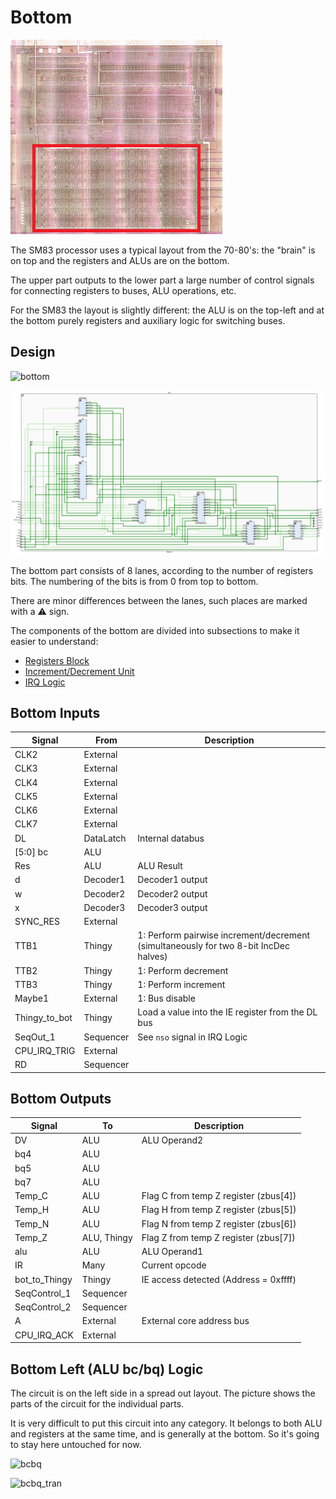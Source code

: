 # Bottom

![locator_bottom](/imgstore/sm83/locator_bottom.png)

The SM83 processor uses a typical layout from the 70-80's: the "brain" is on top and the registers and ALUs are on the bottom.

The upper part outputs to the lower part a large number of control signals for connecting registers to buses, ALU operations, etc.

For the SM83 the layout is slightly different: the ALU is on the top-left and at the bottom purely registers and auxiliary logic for switching buses.

## Design

![bottom](/imgstore/sm83/bottom.jpg)

![Bottom](/HDL/sm83/Design/Bottom.png)

The bottom part consists of 8 lanes, according to the number of registers bits. The numbering of the bits is from 0 from top to bottom.

There are minor differences between the lanes, such places are marked with a :warning: sign.

The components of the bottom are divided into subsections to make it easier to understand:
- [Registers Block](regs.md)
- [Increment/Decrement Unit](idu.md)
- [IRQ Logic](irq.md)

## Bottom Inputs

|Signal|From|Description|
|---|---|---|
|CLK2|External| |
|CLK3|External| |
|CLK4|External| |
|CLK5|External| |
|CLK6|External| |
|CLK7|External| |
|DL|DataLatch|Internal databus|
|\[5:0\] bc|ALU| |
|Res|ALU|ALU Result|
|d|Decoder1|Decoder1 output|
|w|Decoder2|Decoder2 output|
|x|Decoder3|Decoder3 output|
|SYNC_RES|External| |
|TTB1|Thingy|1: Perform pairwise increment/decrement (simultaneously for two 8-bit IncDec halves)|
|TTB2|Thingy|1: Perform decrement|
|TTB3|Thingy|1: Perform increment|
|Maybe1|External|1: Bus disable|
|Thingy_to_bot|Thingy|Load a value into the IE register from the DL bus|
|SeqOut_1|Sequencer|See `nso` signal in IRQ Logic|
|CPU_IRQ_TRIG|External| |
|RD|Sequencer| |

## Bottom Outputs

|Signal|To|Description|
|---|---|---|
|DV|ALU|ALU Operand2|
|bq4|ALU| |
|bq5|ALU| |
|bq7|ALU| |
|Temp_C|ALU|Flag C from temp Z register (zbus\[4\])|
|Temp_H|ALU|Flag H from temp Z register (zbus\[5\])|
|Temp_N|ALU|Flag N from temp Z register (zbus\[6\])|
|Temp_Z|ALU, Thingy|Flag Z from temp Z register (zbus\[7\])|
|alu|ALU|ALU Operand1|
|IR|Many|Current opcode|
|bot_to_Thingy|Thingy|IE access detected (Address = 0xffff)|
|SeqControl_1|Sequencer| |
|SeqControl_2|Sequencer| |
|A|External|External core address bus|
|CPU_IRQ_ACK|External| |

## Bottom Left (ALU bc/bq) Logic

The circuit is on the left side in a spread out layout. The picture shows the parts of the circuit for the individual parts.

It is very difficult to put this circuit into any category. It belongs to both ALU and registers at the same time, and is generally at the bottom. So it's going to stay here untouched for now.

![bcbq](/imgstore/sm83/modules/bcbq.jpg)

![bcbq_tran](/imgstore/sm83/modules/bcbq_tran.jpg)
